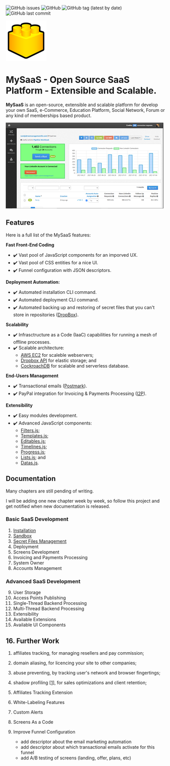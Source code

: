 ![GitHub issues](https://img.shields.io/github/issues/leandrosardi/my.saas) ![GitHub](https://img.shields.io/github/license/leandrosardi/my.saas) ![GitHub tag (latest by date)](https://img.shields.io/github/v/tag/leandrosardi/my.saas) ![GitHub last commit](https://img.shields.io/github/last-commit/leandrosardi/my.saas)

![logo](./public/core/images/logo.png)

# MySaaS - Open Source SaaS Platform - Extensible and Scalable.  

**MySaaS** is an open-source, extensible and scalable platform for develop your own SaaS, e-Commerce, Education Platform, Social Network, Forum or any kind of memberships based product.

![Example of What Can You Create with My.SaaS](./docu/thumbnails/dashboard.png)

## Features

Here is a full list of the MySaaS features:

**Fast Front-End Coding**

- :heavy_check_mark: Vast pool of JavaScript components for an imporved UX.
- :heavy_check_mark: Vast pool of CSS entities for a nice UI.
- :heavy_check_mark: Funnel configuration with JSON descriptors.

**Deployment Automation:**

- :heavy_check_mark: Automated installation CLI command.
- :heavy_check_mark: Automated deployment CLI command.
- :heavy_check_mark: Automated backing up and restoring of secret files that you can't store in repositories  ([DropBox](https://www.dropbox.com)).

**Scalability**

- :heavy_check_mark: Infrasctructure as a Code (IaaC) capabilities for running a mesh of offline processes.
- :heavy_check_mark: Scalable architecture: 
	- [AWS EC2](https://aws.amazon.com/ec2/) for scaleble webservers;
	- [Dropbox API](https://aws.amazon.com/ebs/) for elastic storage; and 
	- [CockroachDB](https://www.cockroachlabs.com/) for scalable and serverless database.

**End-Users Management**

- :heavy_check_mark: Transactional emails ([Postmark](https://postmarkapp.com/)).
- :heavy_check_mark: PayPal integration for Invoicing & Payments Processing ([I2P](https://github.com/leandrosardi/i2p)).

**Extensibility**

- :heavy_check_mark: Easy modules development.
- :heavy_check_mark: Advanced JavaScript components:
	- [Filters.js](https://github.com/leandrosardi/filtersjs);
	- [Templates.js](https://github.com/leandrosardi/templatesjs); 
	- [Editables.js](https://github.com/leandrosardi/editablesjs); 
	- [Timelines.js](https://github.com/leandrosardi/templatesjs); 
	- [Progress.js](https://github.com/leandrosardi/progressjs);
	- [Lists.js](https://github.com/leandrosardi/listsjs); and
	- [Datas.js](https://github.com/leandrosardi/datasjs).

## Documentation

Many chapters are still pending of writing.

I will be adding one new chapter week by week, so follow this project and get notified when new documentation is released.

### Basic SaaS Development

01. [Installation](/.docu/01.installation.md)
02. [Sandbox](/.docu/02.sandbox.md)
03. [Secret Files Management](/.docu/03.secret-files-management.md)
04. Deployment
05. Screens Development
06. Invoicing and Payments Processing
07. System Owner
08. Accounts Management

### Advanced SaaS Development

09. User Storage
10. Access Points Publishing
11. Single-Thread Backend Processing
12. Multi-Thread Backend Processing
13. Extensibility
14. Available Extensions
15. Available UI Components

## 16. Further Work

1. affiliates tracking, for managing resellers and pay commission;

2. domain aliasing, for licencing your site to other companies;

3. abuse preventing, by tracking user's network and browser fingertings;

4. shadow profiling [[1](https://en.wikipedia.org/wiki/Shadow_profile)], for sales optimizations and client retention;

5. Affiliates Tracking Extension

6. White-Labeling Features

7. Custom Alerts

8. Screens As a Code

9. Improve Funnel Configuration
	- add descriptor about the email marketing automation
	- add descriptor about which transactional emails activate for this funnel
	- add A/B testing of screens (landing, offer, plans, etc)
